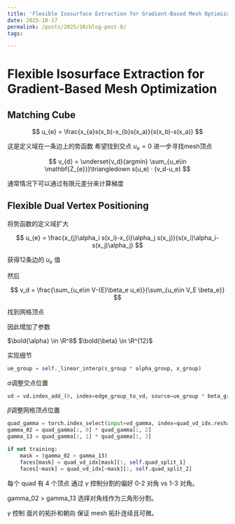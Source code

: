 ```yaml
---
title: 'Flexible Isosurface Extraction for Gradient-Based Mesh Optimization'
date: 2025-10-17
permalink: /posts/2025/10/blog-post-8/
tags:

---
```


Flexible Isosurface Extraction for Gradient-Based Mesh Optimization
======

## Matching Cube

$$
u_{e} = \frac{x_{a}s(x_b)-x_{b}s(x_a)}{s(x_b)-s(x_a)}
$$

这是定义域在一条边上的势函数
希望找到交点 $u_{e} = 0$
进一步寻找mesh顶点

$$
v_{d} = \underset{v_d}{argmin} \sum_{u_e\in \mathbf{Z_{e}}}\triangledown s(u_e) · (v_d-u_e)
$$

通常情况下可以通过有限元差分来计算梯度

## Flexible Dual Vertex Positioning

将势函数的定义域扩大

$$
u_{e} = \frac{x_{j}\alpha_i s(x_i)-x_{i}\alpha_j s(x_j)}{s(x_i)\alpha_i-s(x_j)\alpha_j}
$$

获得12条边的 $u_{e}$ 值

然后

$$
v_d = \frac{\sum_{u_e\in V-{E}\beta_e u_e}}{\sum_{u_e\in V_E \beta_e}}
$$

找到网格顶点

因此增加了参数

$\bold{\alpha} \in \R^8$
$\bold{\beta} \in \R^{12}$

实现细节

```python
ue_group = self._linear_interp(s_group * alpha_group, x_group)
```

$\alpha$调整交点位置

```python
vd = vd.index_add_(0, index=edge_group_to_vd, source=ue_group * beta_group) / beta_sum
```

$\beta$调整网格顶点位置

```python
quad_gamma = torch.index_select(input=vd_gamma, index=quad_vd_idx.reshape(-1), dim=0).reshape(-1, 4)
gamma_02 = quad_gamma[:, 0] * quad_gamma[:, 2]
gamma_13 = quad_gamma[:, 1] * quad_gamma[:, 3]

if not training:
    mask = (gamma_02 > gamma_13)
    faces[mask] = quad_vd_idx[mask][:, self.quad_split_1]
    faces[~mask] = quad_vd_idx[~mask][:, self.quad_split_2]
```

每个 quad 有 4 个顶点 通过 $\gamma$ 控制分割的偏好 0-2 对角 vs 1-3 对角。

gamma_02 > gamma_13 选择对角线作为三角形分割。

$\gamma$ 控制 面片的拓扑和朝向 保证 mesh 拓扑连续且可微。
